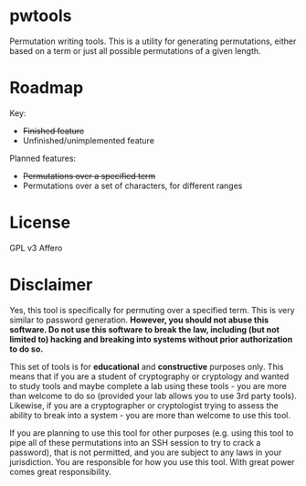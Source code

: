 # pwtools
Permutation writing tools. This is a utility for generating permutations, either based on a term or just all possible permutations of a given length.

# Roadmap

Key:
* ~~Finished feature~~
* Unfinished/unimplemented feature

Planned features:
* ~~Permutations over a specified term~~
* Permutations over a set of characters, for different ranges

# License
GPL v3 Affero

# Disclaimer
Yes, this tool is specifically for permuting over a specified term. This is very similar to password generation. **However, you should not abuse this software. Do not use this software to break the law, including (but not limited to) hacking and breaking into systems without prior authorization to do so.**

This set of tools is for **educational** and **constructive** purposes only. This means that if you are a student of cryptography or cryptology and wanted to study tools and maybe complete a lab using these tools - you are more than welcome to do so (provided your lab allows you to use 3rd party tools). Likewise, if you are a cryptographer or cryptologist trying to assess the ability to break into a system - you are more than welcome to use this tool.

If you are planning to use this tool for other purposes (e.g. using this tool to pipe all of these permutations into an SSH session to try to crack a password), that is not permitted, and you are subject to any laws in your jurisdiction. You are responsible for how you use this tool. With great power comes great responsibility.
